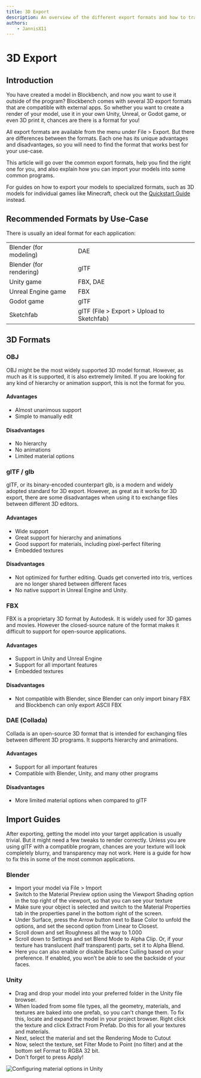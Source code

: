 ```yaml
---
title: 3D Export
description: An overview of the different export formats and how to transfer your model into other programs
authors:
	- JannisX11
---
```





# 3D Export

## Introduction

You have created a model in Blockbench, and now you want to use it outside of the program? Blockbench comes with several 3D export formats that are compatible with external apps. So whether you want to create a render of your model, use it in your own Unity, Unreal, or Godot game, or even 3D print it, chances are there is a format for you!

All export formats are available from the menu under File > Export. But there are differences between the formats. Each one has its unique advantages and disadvantages, so you will need to find the format that works best for your use-case.

This article will go over the common export formats, help you find the right one for you, and also explain how you can import your models into some common programs.

For guides on how to export your models to specialized formats, such as 3D models for individual games like Minecraft, check out the [Quickstart Guide](https://www.blockbench.net/quickstart/) instead.




## Recommended Formats by Use-Case

There is usually an ideal format for each application:


<table>
  <tr>
   <td>Blender (for modeling)
   </td>
   <td>DAE
   </td>
  </tr>
  <tr>
   <td>Blender (for rendering)
   </td>
   <td>glTF
   </td>
  </tr>
  <tr>
   <td>Unity game
   </td>
   <td>FBX, DAE
   </td>
  </tr>
  <tr>
   <td>Unreal Engine game
   </td>
   <td>FBX
   </td>
  </tr>
  <tr>
   <td>Godot game
   </td>
   <td>glTF
   </td>
  </tr>
  <tr>
   <td>Sketchfab
   </td>
   <td>glTF (File > Export > Upload to Sketchfab)
   </td>
  </tr>
</table>



## 3D Formats


### OBJ

OBJ might be the most widely supported 3D model format. However, as much as it is supported, it is also extremely limited. If you are looking for any kind of hierarchy or animation support, this is not the format for you.


#### Advantages

* Almost unanimous support
* Simple to manually edit


#### Disadvantages

* No hierarchy
* No animations
* Limited material options


### glTF / glb

glTF, or its binary-encoded counterpart glb, is a modern and widely adopted standard for 3D export. However, as great as it works for 3D export, there are some disadvantages when using it to exchange files between different 3D editors.


#### Advantages

* Wide support
* Great support for hierarchy and animations
* Good support for materials, including pixel-perfect filtering
* Embedded textures


#### Disadvantages

* Not optimized for further editing. Quads get converted into tris, vertices are no longer shared between different faces
* No native support in Unreal Engine and Unity.


### FBX

FBX is a proprietary 3D format by Autodesk. It is widely used for 3D games and movies. However the closed-source nature of the format makes it difficult to support for open-source applications.


#### Advantages

* Support in Unity and Unreal Engine
* Support for all important features
* Embedded textures


#### Disadvantages

* Not compatible with Blender, since Blender can only import binary FBX and Blockbench can only export ASCII FBX


### DAE (Collada)

Collada is an open-source 3D format that is intended for exchanging files between different 3D programs. It supports hierarchy and animations.


#### Advantages

* Support for all important features
* Compatible with Blender, Unity, and many other programs


#### Disadvantages

* More limited material options when compared to glTF




## Import Guides

After exporting, getting the model into your target application is usually trivial. But it might need a few tweaks to render correctly. Unless you are using glTF with a compatible program, chances are your texture will look completely blurry, and transparency may not work. Here is a guide for how to fix this in some of the most common applications.


### Blender


* Import your model via File > Import
* Switch to the Material Preview option using the Viewport Shading option in the top right of the viewport, so that you can see your texture
* Make sure your object is selected and switch to the Material Properties tab in the properties panel in the bottom right of the screen.
* Under Surface, press the Arrow button next to Base Color to unfold the options, and set the second option from Linear to Closest.
* Scroll down and set Roughness all the way to 1.000
* Scroll down to Settings and set Blend Mode to Alpha Clip. Or, if your texture has translucent (half transparent) parts, set it to Alpha Blend.
* Here you can also enable or disable Backface Culling based on your preference. If enabled, you won’t be able to see the backside of your faces.


### Unity


* Drag and drop your model into your preferred folder in the Unity file browser.
* When loaded from some file types, all the geometry, materials, and textures are baked into one prefab, so you can't change them. To fix this, locate and expand the model in your project browser. Right click the texture and click Extract From Prefab. Do this for all your textures and materials.
* Next, select the material and set the Rendering Mode to Cutout
* Now, select the texture, set Filter Mode to Point (no filter) and at the bottom set Format to RGBA 32 bit.
* Don't forget to press Apply!

![Configuring material options in Unity](/images/wiki/guides/export_formats/unity_material.png)
